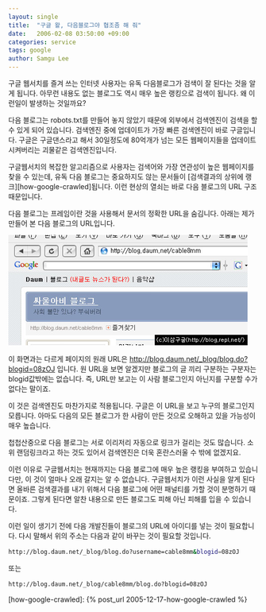 ```yaml
---
layout: single
title:  "구글 왈, 다음블로그야 협조좀 해 줘"
date:   2006-02-08 03:50:00 +09:00
categories: service
tags: google
author: Samgu Lee
---
```

구글 웹서치를 즐겨 쓰는 인터넷 사용자는 유독 다음블로그가 검색이 잘 된다는 것을 알게 됩니다. 아무런 내용도 없는 블로그도 역시 매우 높은 랭킹으로 검색이 됩니다. 왜 이런일이 발생하는 것일까요?

다음 블로그는 robots.txt를 만들어 놓지 않았기 때문에 외부에서 검색엔진이 검색을 할 수 있게 되어 있습니다. 검색엔진 중에 업데이트가 가장 빠른 검색엔진이 바로 구글입니다. 구글은 구글댄스라고 해서 30일정도에 80억개가 넘는 모든 웹페이지들을 업데이트 시켜버리는 괴물같은 검색엔진입니다.

구글웹서치의 복잡한 알고리즘으로 사용자는 검색어와 가장 연관성이 높은 웹페이지를 찾을 수 있는데, 유독 다음 블로그는 중요하지도 않는 문서들이 [검색결과의 상위에 랭크][how-google-crawled]됩니다. 이런 현상의 열쇠는 바로 다음 블로그의 URL 구조 때문입니다.

다음 블로그는 프레임이란 것을 사용해서 문서의 정확한 URL을 숨김니다. 아래는 제가 만들어 본 다음 블로그의 URL입니다.

![다음 블로그의 URL](/assets/daum_blog_url.jpg)

이 화면과는 다르게 페이지의 원래 URL은 http://blog.daum.net/_blog/blog.do?blogid=08zOJ 입니다. 원 URL을 보면 알겠지만 블로그의 글 끼리 구분하는 구분자는 blogid값밖에는 없습니다. 즉, URL만 보고는 이 사람 블로그인지 아닌지를 구분할 수가 없다는 말이죠.

이 것은 검색엔진도 마찬가지로 적용됩니다. 구글은 이 URL을 보고 누구의 블로그인지 모릅니다. 아마도 다음의 모든 블로그가 한 사람이 만든 것으로 오해하고 있을 가능성이 매우 높습니다.

첩첩산중으로 다음 블로그는 서로 이리저리 자동으로 링크가 걸리는 것도 많습니다. 소위 랜덤링크라고 하는 것도 있어서 검색엔진은 더욱 혼란스러울 수 밖에 없겠지요.

이런 이유로 구글웹서치는 현재까지는 다음 블로그에 매우 높은 랭킹을 부여하고 있습니다만, 이 것이 얼마나 오래 갈지는 알 수 없습니다. 구글웹서치가 이런 사실을 알게 된다면 올바른 검색결과를 내기 위해서 다음 블로그에 어떤 패널티를 가할 것이 분명하기 때문이죠. 그렇게 된다면 알찬 내용으로 만든 블로그도 피해 아닌 피해를 입을 수 있습니다.

이런 일이 생기기 전에 다음 개발진들이 블로그의 URL에 아이디를 넣는 것이 필요합니다. 다시 말해서 위의 주소는 다음과 같이 바꾸는 것이 필요할 것입니다.

```sh
http://blog.daum.net/_blog/blog.do?username=cable8mm&blogid=08zOJ
```

또는

```sh
http://blog.daum.net/_blog/cable8mm/blog.do?blogid=08zOJ
```

[how-google-crawled]: {% post_url 2005-12-17-how-google-crawled %}
